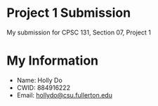# Project 1 Submission

My submission for CPSC 131, Section 07, Project 1

# My Information

* Name: Holly Do
* CWID: 884916222
* Email: hollydo@csu.fullerton.edu
